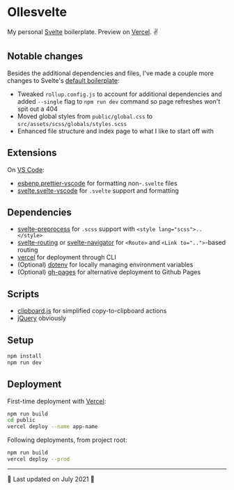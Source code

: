 # Ollesvelte

My personal [Svelte](https://svelte.dev) boilerplate. Preview on [Vercel](https://ollesvelte.vercel.app). ✌️

## Notable changes

Besides the additional dependencies and files, I've made a couple more changes to Svelte's [default boilerplate](https://svelte.dev/repl/hello-world):
- Tweaked `rollup.config.js` to account for additional dependencies and added `--single` flag to `npm run dev` command so page refreshes won't spit out a 404
- Moved global styles from `public/global.css` to `src/assets/scss/globals/styles.scss`
- Enhanced file structure and index page to what I like to start off with

## Extensions

On [VS Code](https://code.visualstudio.com/):
- [esbenp.prettier-vscode](https://marketplace.visualstudio.com/items?itemName=esbenp.prettier-vscode) for formatting non-`.svelte` files
- [svelte.svelte-vscode](https://marketplace.visualstudio.com/items?itemName=svelte.svelte-vscode) for `.svelte` support and formatting

## Dependencies

- [svelte-preprocess](https://github.com/sveltejs/svelte-preprocess) for `.scss` support with `<style lang="scss">..</style>`
- [svelte-routing](https://github.com/EmilTholin/svelte-routing) or [svelte-navigator](https://github.com/mefechoel/svelte-navigator) for `<Route>` and `<Link to="..">`-based routing
- [vercel](https://github.com/vercel/vercel) for deployment through CLI
- (Optional) [dotenv](https://github.com/motdotla/dotenv) for locally managing environment variables
- (Optional) [gh-pages](https://github.com/tschaub/gh-pages) for alternative deployment to Github Pages

## Scripts

- [clipboard.js](https://github.com/zenorocha/clipboard.js) for simplified copy-to-clipboard actions
- [jQuery](https://github.com/jquery/jquery) obviously

## Setup

```bash
npm install
npm run dev
```

## Deployment

First-time deployment with [Vercel](https://vercel.com/):
```bash
npm run build
cd public
vercel deploy --name app-name
```

Following deployments, from project root:
```bash
npm run build
vercel deploy --prod
```

---

🍉 Last updated on July 2021 🍉

